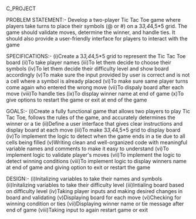 C_PROJECT

PROBLEM STATEMENT:-
Develop a two-player Tic Tac Toe game where players take turns to place their symbols (@ or #) on a 3*3,4*4,5*5 grid. The game should validate moves, determine the winner, and handle ties. It should also provide a user-friendly interface for players to interact with the game

SPECIFICATIONS:-
(i)Create a 3*3,4*4,5*5 grid to represent the Tic Tac Toe board
(ii)To take player names
(iii)To let them decide to choose their symbols
(iv)To let them decide their difficulty level and show board accordingly
(v)To make sure the input provided by user is correct and is not a cell where a symbol is already placed
(vi)To make sure same player turns come again who entered the wrong move
(vii)To dispaly board after each move
(viii)To handle ties
(ix)To display winner name at end of game
(x)To give options to restart the game or exit at end of the game

GOALS:-
(i)Create a fully functional game that allows two players to play Tic Tac Toe, follows the rules of the game, and accurately determines the winner or a tie
(ii)Define a user interface that gives clear instructions and display board at each move
(iii)To make 3*3,4*4,5*5 grid to display board
(iv)To implement the logic to detect when the game ends in a tie due to all cells being filled
(v)Writing clean and well-organized code with meaningful variable names and comments to make it easy to understand
(vi)To implement logic to validate player's moves
(vii)To implement the logic to detect winning conditions
(viii)To implement logic to display winners name at end of game and giving option to exit or restart the game

DESIGN:-
(i)Initalizing variables to take their names and symbols
(ii)Initalizing variables to take their difficulty level 
(iii)Intialing board based on difficulty level
(iv)Taking player inputs and making desired changes in board and validating 
(v)Displaying board for each move
(vi)Checking for winning condition or ties
(vii)Displaying winner name or tie message after end of game
(viii)Taking input to again restart game or exit
